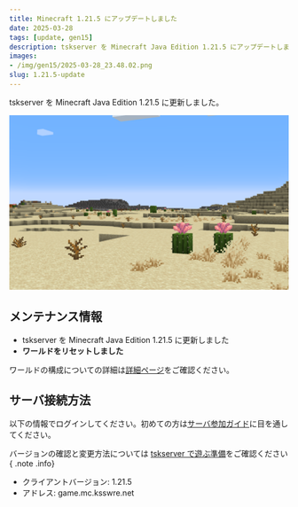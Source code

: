 ```yaml
---
title: Minecraft 1.21.5 にアップデートしました
date: 2025-03-28
tags: [update, gen15]
description: tskserver を Minecraft Java Edition 1.21.5 にアップデートしました。
images:
- /img/gen15/2025-03-28_23.48.02.png
slug: 1.21.5-update
---
```


tskserver を Minecraft Java Edition 1.21.5 に更新しました。
<!--more-->
![15世代目の風景](/img/gen15/2025-03-28_23.48.02.png)

## メンテナンス情報
- tskserver を Minecraft Java Edition 1.21.5 に更新しました
- **ワールドをリセットしました**

ワールドの構成についての詳細は[詳細ページ](/worlds/gen15)をご確認ください。

## サーバ接続方法

以下の情報でログインしてください。初めての方は[サーバ参加ガイド](/introduction)に目を通してください。

バージョンの確認と変更方法については [tskserver で遊ぶ準備](/introduction/prepare)をご確認ください
{ .note .info}

* クライアントバージョン: 1.21.5
* アドレス: game.mc.ksswre.net
